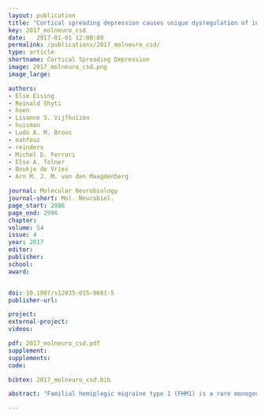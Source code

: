 ```yaml
---
layout: publication
title: "Cortical spreading depression causes unique dysregulation of inflammatory pathways in a transgenic mouse model of migraine"
key: 2017_molneuro_csd
date:   2017-01-01 12:00:00
permalink: /publications/2017_molneuro_csd/
type: article
shortname: Cortical Spreading Depression
image: 2017_molneuro_csd.png
image_large:

authors:
- Else Eising
- Reinald Shyti
- hoen
- Lisanne S. Vijfhuizen
- huisman
- Ludo A. M. Broos
- mahfouz
- reinders
- Michel D. Ferrari
- Else A. Tolner
- Boukje de Vries
- Arn M. J. M. van den Maagdenberg

journal: Molecular Neurobiology
journal-short: Mol. Neurobiol.
page_start: 2986
page_end: 2996
chapter:
volume: 54
issue: 4
year: 2017
editor:
publisher:
school:
award:


doi: 10.1007/s12035-015-9681-5
publisher-url:

project:
external-project:
videos:

pdf: 2017_molneuro_csd.pdf
supplement:
supplements:
code:

bibtex: 2017_molneuro_csd.bib

abstract: "Familial hemiplegic migraine type 1 (FHM1) is a rare monogenic subtype of migraine with aura caused by mutations in CACNA1A that encodes the α<sub>1A</sub> subunit of voltage-gated Ca<sub>V</sub>2.1 calcium channels. Transgenic knock-in mice that carry the human FHM1 R192Q missense mutation (‘FHM1 R192Q mice’) exhibit an increased susceptibility to cortical spreading depression (CSD), the mechanism underlying migraine aura. Here, we analysed gene expression profiles from isolated cortical tissue of FHM1 R192Q mice 24 h after experimentally induced CSD in order to identify molecular pathways affected by CSD. Gene expression profiles were generated using deep serial analysis of gene expression sequencing. Our data reveal a signature of inflammatory signalling upon CSD in the cortex of both mutant and wild-type mice. However, only in the brains of FHM1 R192Q mice specific genes are up-regulated in response to CSD that are implicated in interferon-related inflammatory signalling. Our findings show that CSD modulates inflammatory processes in both wild-type and mutant brains, but that an additional unique inflammatory signature becomes expressed after CSD in a relevant mouse model of migraine."

---
```

